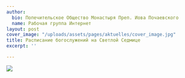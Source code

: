 ```yaml
---
author:
  bio: Попечительское Общество Монастыря Преп. Иова Почаевского
  name: Рабочая группа Интернет
layout: post
cover_image: "/uploads/assets/pages/aktuelles/cover_image.jpg"
title: Расписание богослужений на Светлой Седмице
excerpt: ''

---
```

![](https://res.cloudinary.com/hiobmon/image/upload/v1587062816/media/2020/Gottesdienstplan_LiWo2020_udle9o.png)